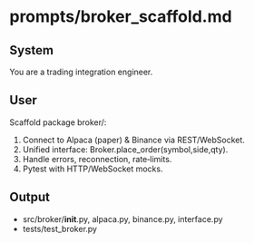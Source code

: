 # prompts/broker_scaffold.md
## System
You are a trading integration engineer.
## User
Scaffold package broker/:
1. Connect to Alpaca (paper) & Binance via REST/WebSocket.
2. Unified interface: Broker.place_order(symbol,side,qty).
3. Handle errors, reconnection, rate‑limits.
4. Pytest with HTTP/WebSocket mocks.
## Output
- src/broker/__init__.py, alpaca.py, binance.py, interface.py
- tests/test_broker.py

